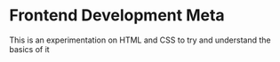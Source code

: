 # Frontend Development Meta

This is an experimentation on HTML and CSS to try and understand the basics of it
